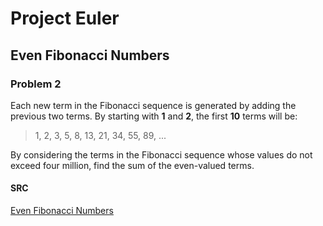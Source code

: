 # Project Euler

## Even Fibonacci Numbers

### Problem 2

Each new term in the Fibonacci sequence is generated by adding the previous two terms. By starting with **1** and **2**, the first **10** terms will be:

> 1, 2, 3, 5, 8, 13, 21, 34, 55, 89, ...

By considering the terms in the Fibonacci sequence whose values do not exceed four million, find the sum of the even-valued terms.

#### SRC

[Even Fibonacci Numbers](https://projecteuler.net/problem=2)

